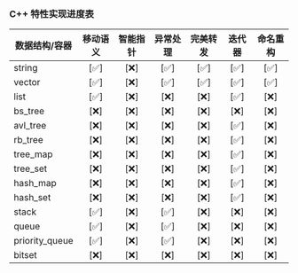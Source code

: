 ### C++ 特性实现进度表

| 数据结构/容器  | 移动语义    | 智能指针  | 异常处理    | 完美转发 | 迭代器    | 命名重构   |
|---------------|:--------:  |:--------:|:--------:|:--------:  |:------:| :------:  |
| string        | [✅]      | [❌]      | [✅]      | [✅]    | [✅]    |   [✅]   |
| vector        | [✅]      | [❌]      | [✅]      | [✅]    | [✅]    |   [✅]   |
| list          | [✅]      | [❌]      | [❌]      | [❌]    | [✅]    |   [❌]   |
| bs_tree       | [❌]      | [❌]      | [❌]      | [❌]    | [❌]    |   [❌]   |
| avl_tree      | [❌]      | [❌]      | [❌]      | [❌]    | [✅]    |   [❌]   |
| rb_tree       | [❌]      | [❌]      | [❌]      | [❌]    | [✅]    |   [❌]   |
| tree_map      | [❌]      | [❌]      | [❌]      | [❌]    | [✅]    |   [❌]   |
| tree_set      | [❌]      | [❌]      | [❌]      | [❌]    | [✅]    |   [❌]   |
| hash_map      | [❌]      | [❌]      | [❌]      | [❌]    | [✅]    |   [❌]   |
| hash_set      | [❌]      | [❌]      | [❌]      | [❌]    | [✅]    |   [❌]   |
| stack         | [✅]      | [❌]      | [✅]      | [❌]    | [❌]    |   [❌]   |
| queue         | [✅]      | [❌]      | [✅]      | [❌]    | [❌]    |   [❌]   |
| priority_queue| [✅]      | [❌]      | [✅]      | [❌]    | [❌]    |   [❌]   |
| bitset        | [❌]      | [❌]      | [❌]      | [❌]    | [❌]    |   [❌]   |